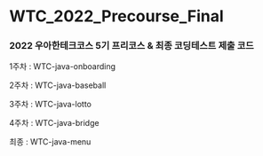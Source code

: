 # WTC_2022_Precourse_Final

### 2022 우아한테크코스 5기 프리코스 & 최종 코딩테스트 제출 코드


1주차 : WTC-java-onboarding

2주차 : WTC-java-baseball

3주차 : WTC-java-lotto

4주차 : WTC-java-bridge

최종 : WTC-java-menu
